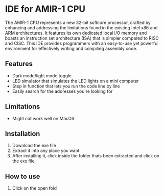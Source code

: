 # IDE for AMIR-1 CPU 
The AMIR-1 CPU represents a new 32-bit softcore processor, crafted by enhancing and addressing the limitations found in the existing Intel x86 and ARM architectures. It features its own dedicated local I/O memory and boasts an instruction set architecture (ISA) that is simpler compared to RISC and CISC. This IDE provides programmers with an easy-to-use yet powerful environment for effectively writing and compiling assembly code. 

## Features
* Dark mode/light mode toggle
* LED simulator that simulates the LED lights on a mini computer
* Step in function that lets you run the code line by line 
* Easily search for the addresses you're looking for

## Limitations
* Might not work well on MacOS

## Installation 
1. Download the exe file
2. Extract it into any place you want
3. After installing it, click inside the folder thats been extracted and click on the exe file

## How to use
1. Click on the open fold
